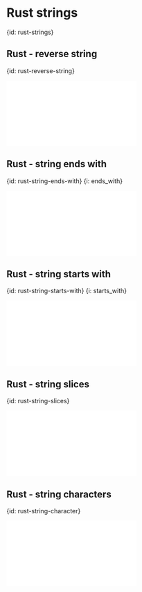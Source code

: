 # Rust strings
{id: rust-strings}

## Rust - reverse string
{id: rust-reverse-string}

![](examples/strings/reverse.rs)

## Rust - string ends with
{id: rust-string-ends-with}
{i: ends_with}

![](examples/strings/ends_with.rs)

## Rust - string starts with
{id: rust-string-starts-with}
{i: starts_with}

![](examples/strings/starts_with.rs)

## Rust - string slices
{id: rust-string-slices}

![](examples/strings/slice.rs)

## Rust - string characters
{id: rust-string-character}

![](examples/strings/characters.rs)

